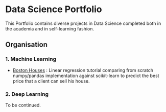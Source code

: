 # Data Science Portfolio
This Portfolio contains diverse projects in Data Science completed both in the academia and in self-learning fashion.

## Organisation

  ### 1. Machine Learning
  - [Boston Houses](https://github.com/Mortiniera/Data_Science_Portfolio/blob/master/Machine%20Learning%20Series/Boston_houses_Linear_Regression.ipynb) : Linear regression tutorial comparing from scratch numpy/pandas implementation against scikit-learn to predict the best price that a client can sell his house.

  ### 2. Deep Learning
  To be continued.
